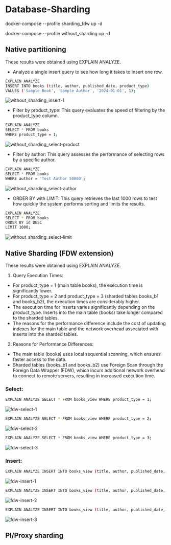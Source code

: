 # Database-Sharding

docker-compose --profile sharding_fdw up -d

docker-compose --profile without_sharding up -d

## Native partitioning

These results were obtained using EXPLAIN ANALYZE.

- Analyze a single insert query to see how long it takes to insert one row.

```bash
EXPLAIN ANALYZE
INSERT INTO books (title, author, published_date, product_type)
VALUES ('Sample Book', 'Sample Author', '2024-01-01', 1);
```

![without_sharding_insert-1](./images/without_sharding_insert-1.png)

- Filter by product_type: This query evaluates the speed of filtering by the product_type column.

```bash
EXPLAIN ANALYZE
SELECT * FROM books
WHERE product_type = 1;
```

![without_sharding_select-product](./images/without_sharding_select-product.png)

- Filter by author: This query assesses the performance of selecting rows by a specific author.

```bash
EXPLAIN ANALYZE
SELECT * FROM books
WHERE author = 'Test Author 50000';
```

![without_sharding_select-author](./images/without_sharding_select-author.png)

- ORDER BY with LIMIT: This query retrieves the last 1000 rows to test how quickly the system performs sorting and
  limits the results.

```bash
EXPLAIN ANALYZE
SELECT * FROM books
ORDER BY id DESC
LIMIT 1000;
```

![without_sharding_select-limit](./images/without_sharding_select-limit.png)

## Native Sharding (FDW extension)

These results were obtained using EXPLAIN ANALYZE.

1. Query Execution Times:

- For product_type = 1 (main table books), the execution time is significantly lower.
- For product_type = 2 and product_type = 3 (sharded tables books_b1 and books_b2), the execution times are considerably
  higher.
- The execution time for inserts varies significantly depending on the product_type. Inserts into the main table (books)
  take longer compared to the sharded tables.
- The reasons for the performance difference include the cost of updating indexes for the main table and the network
  overhead associated with inserts into the sharded tables.

2. Reasons for Performance Differences:

- The main table (books) uses local sequential scanning, which ensures faster access to the data.
- Sharded tables (books_b1 and books_b2) use Foreign Scan through the Foreign Data Wrapper (FDW), which incurs
  additional network overhead to connect to remote servers, resulting in increased execution time.

### Select:

```bash
EXPLAIN ANALYZE SELECT * FROM books_view WHERE product_type = 1;
```

![fdw-select-1](./images/fdw-select-1.png)

```bash
EXPLAIN ANALYZE SELECT * FROM books_view WHERE product_type = 2;
```

![fdw-select-2](./images/fdw-select-2.png)

```bash
EXPLAIN ANALYZE SELECT * FROM books_view WHERE product_type = 3;
```

![fdw-select-3](./images/fdw-select-3.png)

### Insert:

```bash
EXPLAIN ANALYZE INSERT INTO books_view (title, author, published_date, product_type) VALUES ('Book Title', 'Author', '2024-01-01', 1);
```

![fdw-insert-1](./images/fdw-insert-1.png)

```bash
EXPLAIN ANALYZE INSERT INTO books_view (title, author, published_date, product_type) VALUES ('Book Title', 'Author', '2024-01-01', 2);
```

![fdw-insert-2](./images/fdw-insert-2.png)

```bash
EXPLAIN ANALYZE INSERT INTO books_view (title, author, published_date, product_type) VALUES ('Book Title', 'Author', '2024-01-01', 3);
```

![fdw-insert-3](./images/fdw-insert-3.png)

## Pl/Proxy sharding
